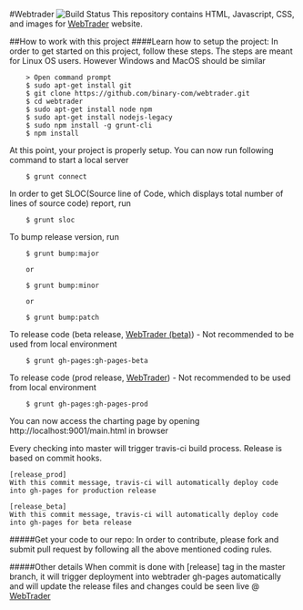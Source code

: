 #Webtrader ![Build Status](https://travis-ci.org/binary-com/webtrader.svg?branch=master)
This repository contains HTML, Javascript, CSS, and images for [WebTrader](http://binary-com.github.io/webtrader) website.
 
##How to work with this project
####Learn how to setup the project:
In order to get started on this project, follow these steps. The steps are meant for Linux OS users. However Windows and MacOS should be similar

        > Open command prompt
        $ sudo apt-get install git
        $ git clone https://github.com/binary-com/webtrader.git
        $ cd webtrader
        $ sudo apt-get install node npm
        $ sudo apt-get install nodejs-legacy
        $ sudo npm install -g grunt-cli
        $ npm install
    
At this point, your project is properly setup. You can now run following command to start a local server
        
        $ grunt connect

In order to get SLOC(Source line of Code, which displays total number of lines of source code) report, run

        $ grunt sloc

To bump release version, run

        $ grunt bump:major

        or

        $ grunt bump:minor

        or

        $ grunt bump:patch

To release code (beta release, [WebTrader (beta)](http://binary-com.github.io/webtrader/beta)) - Not recommended to be used from local environment

        $ grunt gh-pages:gh-pages-beta

To release code (prod release, [WebTrader](http://binary-com.github.io/webtrader)) - Not recommended to be used from local environment

        $ grunt gh-pages:gh-pages-prod
    
You can now access the charting page by opening http://localhost:9001/main.html in browser

Every checking into master will trigger travis-ci build process. Release is based on commit hooks. 

    [release_prod]
    With this commit message, travis-ci will automatically deploy code into gh-pages for production release

    [release_beta]
    With this commit message, travis-ci will automatically deploy code into gh-pages for beta release

#####Get your code to our repo:
In order to contribute, please fork and submit pull request by following all the above mentioned coding rules.
    
#####Other details
When commit is done with [release] tag in the master branch, it will trigger deployment into webtrader gh-pages automatically and will update the release files and changes could be seen live @ [WebTrader](http://binary-com.github.io/webtrader)

